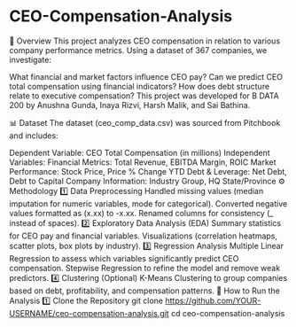 # CEO-Compensation-Analysis
📌 Overview
This project analyzes CEO compensation in relation to various company performance metrics. Using a dataset of 367 companies, we investigate:

What financial and market factors influence CEO pay?
Can we predict CEO total compensation using financial indicators?
How does debt structure relate to executive compensation?
This project was developed for B DATA 200 by Anushna Gunda, Inaya Rizvi, Harsh Malik, and Sai Bathina.

📊 Dataset
The dataset (ceo_comp_data.csv) was sourced from Pitchbook and includes:

Dependent Variable: CEO Total Compensation (in millions)
Independent Variables:
Financial Metrics: Total Revenue, EBITDA Margin, ROIC
Market Performance: Stock Price, Price % Change YTD
Debt & Leverage: Net Debt, Debt to Capital
Company Information: Industry Group, HQ State/Province
⚙️ Methodology
1️⃣ Data Preprocessing
Handled missing values (median imputation for numeric variables, mode for categorical).
Converted negative values formatted as (x.xx) to -x.xx.
Renamed columns for consistency (_ instead of spaces).
2️⃣ Exploratory Data Analysis (EDA)
Summary statistics for CEO pay and financial variables.
Visualizations (correlation heatmaps, scatter plots, box plots by industry).
3️⃣ Regression Analysis
Multiple Linear Regression to assess which variables significantly predict CEO compensation.
Stepwise Regression to refine the model and remove weak predictors.
4️⃣ Clustering (Optional)
K-Means Clustering to group companies based on debt, profitability, and compensation patterns.
🚀 How to Run the Analysis
1️⃣ Clone the Repository
git clone https://github.com/YOUR-USERNAME/ceo-compensation-analysis.git
cd ceo-compensation-analysis
